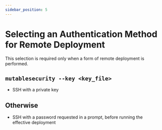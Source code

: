 ```yaml
---
sidebar_position: 5
---
```


# Selecting an Authentication Method for Remote Deployment

This selection is required only when a form of remote deployment is performed.

## `mutablesecurity --key <key_file>`

- SSH with a private key

## Otherwise

- SSH with a password requested in a prompt, before running the effective deployment